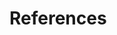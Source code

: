 # References

<!-- Add all references cited in the paper here. Format each entry in the required style. -->
